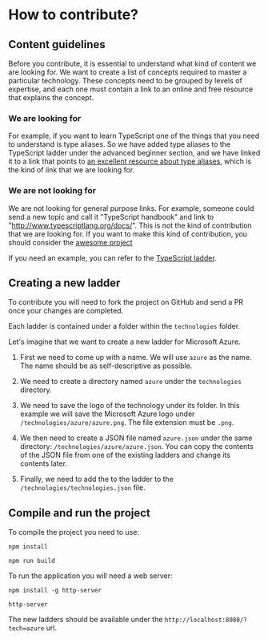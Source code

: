# How to contribute?

## Content guidelines

Before you contribute, it is essential to understand what kind of content we are looking for. We want to create a list of concepts required to master a particular technology. These concepts need to be grouped by levels of expertise, and each one must contain a link to an online and free resource that explains the concept.

### We are looking for
For example, if you want to learn TypeScript one of the things that you need to understand is type aliases. So we have added type aliases to the TypeScript ladder under the advanced beginner section, and we have linked it to a link that points to [an excellent resource about type aliases](http://www.typescriptlang.org/docs/handbook/advanced-types.html#type-aliases), which is the kind of link that we are looking for. 

### We are not looking for
We are not looking for general purpose links. For example, someone could send a new topic and call it "TypeScript handbook" and link to "http://www.typescriptlang.org/docs/". This is not the kind of contribution that we are looking for. If you want to make this kind of contribution, you should consider the [awesome project](https://github.com/sindresorhus/awesome)

If you need an example, you can refer to the [TypeScript ladder](http://www.techladder.io/?tech=typescript).

## Creating a new ladder

To contribute you will need to fork the project on GitHub and send a PR once your changes are completed.

Each ladder is contained under a folder within the `technologies` folder.

Let's imagine that we want to create a new ladder for Microsoft Azure. 

1. First we need to come up with a name. We will use `azure` as the name. The name should be as self-descriptive as possible.

2. We need to create a directory named `azure` under the `technologies` directory.

3. We need to save the logo of the technology under its folder. In this example we will save the Microsoft Azure logo under `/technologies/azure/azure.png`. The file extension must be `.png`.

4. We then need to create a JSON  file named `azure.json` under the same directory: `/technologies/azure/azure.json`. You can copy the contents of the JSON file from one of the existing ladders and change its contents later.

5. Finally, we need to add the to the ladder to the `/technologies/technologies.json` file. 

## Compile and run the project

To compile the project you need to use:

```
npm install
```

```
npm run build
```

To run the application you will need a web server:

```
npm install -g http-server
```

```
http-server
```

The new ladders should be available under the `http://localhost:8080/?tech=azure` url.
